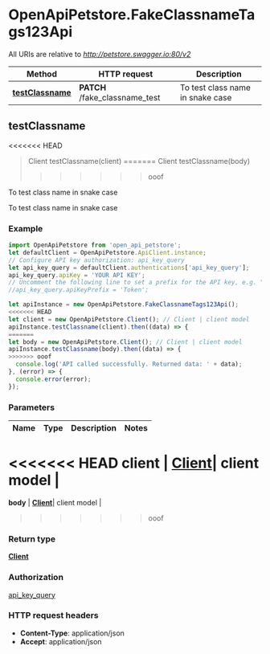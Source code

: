 # OpenApiPetstore.FakeClassnameTags123Api

All URIs are relative to *http://petstore.swagger.io:80/v2*

Method | HTTP request | Description
------------- | ------------- | -------------
[**testClassname**](FakeClassnameTags123Api.md#testClassname) | **PATCH** /fake_classname_test | To test class name in snake case



## testClassname

<<<<<<< HEAD
> Client testClassname(client)
=======
> Client testClassname(body)
>>>>>>> ooof

To test class name in snake case

To test class name in snake case

### Example

```javascript
import OpenApiPetstore from 'open_api_petstore';
let defaultClient = OpenApiPetstore.ApiClient.instance;
// Configure API key authorization: api_key_query
let api_key_query = defaultClient.authentications['api_key_query'];
api_key_query.apiKey = 'YOUR API KEY';
// Uncomment the following line to set a prefix for the API key, e.g. "Token" (defaults to null)
//api_key_query.apiKeyPrefix = 'Token';

let apiInstance = new OpenApiPetstore.FakeClassnameTags123Api();
<<<<<<< HEAD
let client = new OpenApiPetstore.Client(); // Client | client model
apiInstance.testClassname(client).then((data) => {
=======
let body = new OpenApiPetstore.Client(); // Client | client model
apiInstance.testClassname(body).then((data) => {
>>>>>>> ooof
  console.log('API called successfully. Returned data: ' + data);
}, (error) => {
  console.error(error);
});

```

### Parameters


Name | Type | Description  | Notes
------------- | ------------- | ------------- | -------------
<<<<<<< HEAD
 **client** | [**Client**](Client.md)| client model | 
=======
 **body** | [**Client**](Client.md)| client model | 
>>>>>>> ooof

### Return type

[**Client**](Client.md)

### Authorization

[api_key_query](../README.md#api_key_query)

### HTTP request headers

- **Content-Type**: application/json
- **Accept**: application/json

